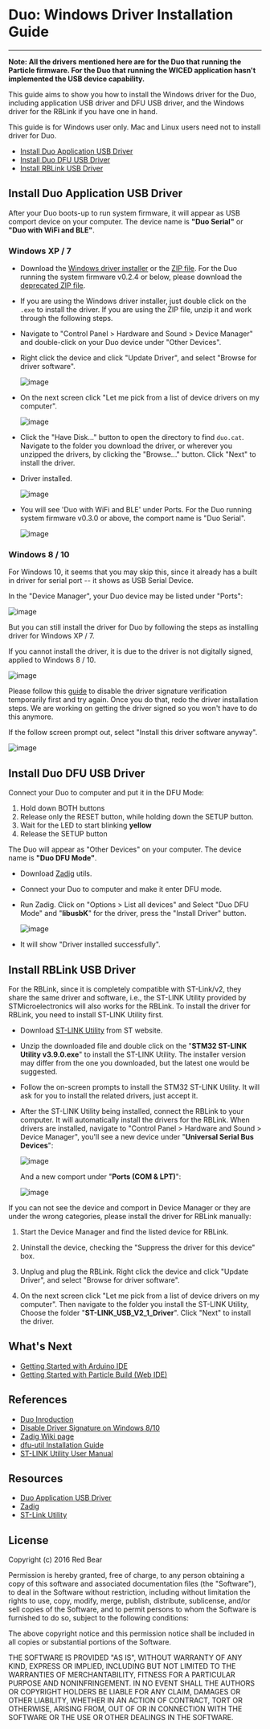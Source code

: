 
# Duo: Windows Driver Installation Guide
---

**Note: All the drivers mentioned here are for the Duo that running the Particle firmware. For the Duo that running the WICED application hasn't  implemented the USB device capability.**

This guide aims to show you how to install the Windows driver for the Duo, including application USB driver and DFU USB driver, and the Windows driver for the RBLink if you have one in hand. 

This guide is for Windows user only. Mac and Linux users need not to install driver for Duo.

* [Install Duo Application USB Driver](#install-duo-application-usb-driver)
* [Install Duo DFU USB Driver](#install-duo-dfu-usb-driver)
* [Install RBLink USB Driver](#install-rblink-usb-driver)


## <span id="install-duo-application-usb-driver">Install Duo Application USB Driver</span>

After your Duo boots-up to run system firmware, it will appear as USB comport device on your computer. The device name is **"Duo Serial"** or **"Duo with WiFi and BLE"**.

### Windows XP / 7

* Download the [Windows driver installer](https://github.com/redbear/Duo/raw/master/driver/windows/particle_drivers_6.1.0.75.exe) or the [ZIP file](https://github.com/redbear/Duo/raw/master/driver/windows/windows-device-drivers.zip). For the Duo running the system firmware v0.2.4 or below, please download the [deprecated ZIP file](https://github.com/redbear/Duo/raw/master/driver/windows/deprecated/duo_win_driver.zip).

* If you are using the Windows driver installer, just double click on the `.exe` to install the driver. If you are using the ZIP file, unzip it and work through the following steps.

* Navigate to "Control Panel > Hardware and Sound > Device Manager" and double-click on your Duo device under "Other Devices".
	
* Right click the device and click "Update Driver", and select "Browse for driver software".

	![image](images/SearchDriver.png)

* On the next screen click "Let me pick from a list of device drivers on my computer".

	![image](images/BrowseDriver.png)

* Click the "Have Disk..." button to open the directory to find `duo.cat`. Navigate to the folder you download the driver, or wherever you unzipped the drivers, by clicking the "Browse..." button. Click "Next" to install the driver.

* Driver installed.

	![image](images/Complete.png)

* You will see 'Duo with WiFi and BLE' under Ports. For the Duo running system firmware v0.3.0 or above, the comport name is "Duo Serial".

	![image](images/Done.png)

### Windows 8 / 10

For Windows 10, it seems that you may skip this, since it already has a built in driver for serial port -- it shows as USB Serial Device.

In the "Device Manager", your Duo device may be listed under "Ports":

![image](images/DeviceManager.png)

But you can still install the driver for Duo by following the steps as installing driver for Windows XP / 7.

If you cannot install the driver, it is due to the driver is not digitally signed, applied to Windows 8 / 10. 

![image](images/SelectDriver.png)

Please follow this [guide](http://www.howtogeek.com/167723/how-to-disable-driver-signature-verification-on-64-bit-windows-8.1-so-that-you-can-install-unsigned-drivers/) to disable the driver signature verification temporarily first and try again. Once you do that, redo the driver installation steps. We are working on getting the driver signed so you won't have to do this anymore.

If the follow screen prompt out, select "Install this driver software anyway".

![image](images/Warning.png)


## <span id="install-duo-dfu-usb-driver">Install Duo DFU USB Driver</span>

Connect your Duo to computer and put it in the DFU Mode:

1. Hold down BOTH buttons
2. Release only the RESET button, while holding down the SETUP button.
3. Wait for the LED to start blinking **yellow**
4. Release the SETUP button

The Duo will appear as "Other Devices" on your computer. The device name is **"Duo DFU Mode"**.

* Download [Zadig](http://zadig.akeo.ie/) utils.

* Connect your Duo to computer and make it enter DFU mode.

* Run Zadig. Click on "Options > List all devices" and Select "Duo DFU Mode" and "**libusbK**" for the driver, press the "Install Driver" button.

    ![image](images/Zadig.png)

* It will show "Driver installed successfully".
## <span id="install-rblink-usb-driver">Install RBLink USB Driver</span>

For the RBLink, since it is completely compatible with ST-Link/v2, they share the same driver and software, i.e., the ST-LINK Utility provided by STMicroelectronics will also works for the RBLink. To install the driver for RBLink, you need to install ST-LINK Utility first. 

* Download [ST-LINK Utility](http://www.st.com/content/st_com/en/products/embedded-software/development-tool-software/stsw-link004.html#getsoftware-scroll) from ST website.

* Unzip the downloaded file and double click on the "**STM32 ST-LINK Utility v3.9.0.exe**" to install the ST-LINK Utility. The installer version may differ from the one you downloaded, but the latest one would be suggested.

* Follow the on-screen prompts to install the STM32 ST-LINK Utility. It will ask for you to install the related drivers, just accept it.

* After the ST-LINK Utility being installed, connect the RBLink to your computer. It will automatically install the drivers for the RBLink. When drivers are installed, navigate to "Control Panel > Hardware and Sound > Device Manager", you'll see a new device under "**Universal Serial Bus Devices**":

    ![image](images/STLink_dongle.png)     
  
    And a new comport under "**Ports (COM & LPT)**":

    ![image](images/STLink_port.png)

If you can not see the device and comport in Device Manager or they are under the wrong categories, please install the driver for RBLink manually:

1. Start the Device Manager and find the listed device for RBLink.

2. Uninstall the device, checking the "Suppress the driver for this device" box.

3. Unplug and plug the RBLink. Right click the device and click "Update Driver", and select "Browse for driver software".

4. On the next screen click "Let me pick from a list of device drivers on my computer". Then navigate to the folder you install the ST-LINK Utility, Choose the folder "**ST-LINK\_USB\_V2\_1\_Driver**". Click "Next" to install the driver.


## What's Next

* [Getting Started with Arduino IDE](getting_started_with_arduino_ide.md)
* [Getting Started with Particle Build (Web IDE)](getting_started_with_particle_build.md)


## References

* [Duo Inroduction](duo_introduction.md)
* [Disable Driver Signature on Windows 8/10](http://www.howtogeek.com/167723/how-to-disable-driver-signature-verification-on-64-bit-windows-8.1-so-that-you-can-install-unsigned-drivers/) 
* [Zadig Wiki page](https://github.com/pbatard/libwdi/wiki/Zadig)
* [dfu-util Installation Guide](dfu-util_installation_guide.md)
* [ST-LINK Utility User Manual](http://www.st.com/content/ccc/resource/technical/document/user_manual/e6/10/d8/80/d6/1d/4a/f2/CD00262073.pdf/files/CD00262073.pdf/jcr:content/translations/en.CD00262073.pdf)


## Resources

* [Duo Application USB Driver](https://github.com/redbear/Duo/raw/master/driver/windows/duo_win_driver.zip)
* [Zadig](http://zadig.akeo.ie/)
* [ST-Link Utility](http://www.st.com/content/st_com/en/products/embedded-software/development-tool-software/stsw-link004.html#getsoftware-scroll)


## License

Copyright (c) 2016 Red Bear

Permission is hereby granted, free of charge, to any person obtaining a copy of this software and associated documentation files (the "Software"), to deal in the Software without restriction, including without limitation the rights to use, copy, modify, merge, publish, distribute, sublicense, and/or sell copies of the Software, and to permit persons to whom the Software is furnished to do so, subject to the following conditions:

The above copyright notice and this permission notice shall be included in all copies or substantial portions of the Software.

THE SOFTWARE IS PROVIDED "AS IS", WITHOUT WARRANTY OF ANY KIND, EXPRESS OR IMPLIED, INCLUDING BUT NOT LIMITED TO THE WARRANTIES OF MERCHANTABILITY, FITNESS FOR A PARTICULAR PURPOSE AND NONINFRINGEMENT. IN NO EVENT SHALL THE AUTHORS OR COPYRIGHT HOLDERS BE LIABLE FOR ANY CLAIM, DAMAGES OR OTHER LIABILITY, WHETHER IN AN ACTION OF CONTRACT, TORT OR OTHERWISE, ARISING FROM, OUT OF OR IN CONNECTION WITH THE SOFTWARE OR THE USE OR OTHER DEALINGS IN THE SOFTWARE.
